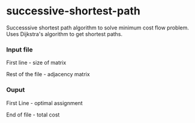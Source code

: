 # successive-shortest-path
Successsive shortest path algorithm to solve minimum cost flow problem. Uses Dijkstra's algorithm to get shortest paths.


### Input file
First line - size of matrix

Rest of the file - adjacency matrix

### Ouput
First Line - optimal assignment 

End of file - total cost
